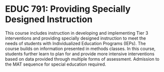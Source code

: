 # EDUC 791: Providing Specially Designed Instruction

This course includes instruction in developing and implementing Tier 3 interventions and providing specially designed instruction to meet the needs of students with Individualized Education Programs (IEPs). The course builds on information presented in methods classes. In this course, students further learn to plan for and provide more intensive interventions based on data provided through multiple forms of assessment. Admission to the MAT sequence for special education required.